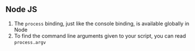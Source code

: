 ## Node JS
1.  The `process` binding, just like the console binding, is available globally in Node
2.  To find the command line arguments given to your script, you can read `process.argv`